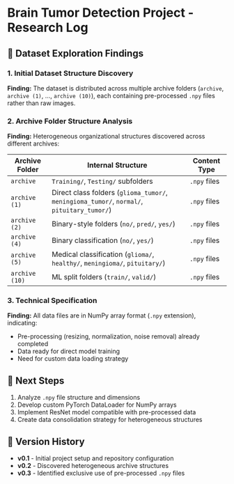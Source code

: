 # Brain Tumor Detection Project - Research Log

## 📁 Dataset Exploration Findings

### 1. Initial Dataset Structure Discovery
**Finding:** The dataset is distributed across multiple archive folders (`archive`, `archive (1)`, ..., `archive (10)`), each containing pre-processed `.npy` files rather than raw images.

### 2. Archive Folder Structure Analysis
**Finding:** Heterogeneous organizational structures discovered across different archives:

| Archive Folder | Internal Structure | Content Type |
|----------------|-------------------|-------------|
| `archive` | `Training/`, `Testing/` subfolders | `.npy` files |
| `archive (1)` | Direct class folders (`glioma_tumor/`, `meningioma_tumor/`, `normal/`, `pituitary_tumor/`) | `.npy` files |
| `archive (2)` | Binary-style folders (`no/`, `pred/`, `yes/`) | `.npy` files |
| `archive (4)` | Binary classification (`no/`, `yes/`) | `.npy` files |
| `archive (5)` | Medical classification (`glioma/`, `healthy/`, `meningioma/`, `pituitary/`) | `.npy` files |
| `archive (10)` | ML split folders (`train/`, `valid/`) | `.npy` files |

### 3. Technical Specification
**Finding:** All data files are in NumPy array format (`.npy` extension), indicating:
- Pre-processing (resizing, normalization, noise removal) already completed
- Data ready for direct model training
- Need for custom data loading strategy

## 🚀 Next Steps
1. Analyze `.npy` file structure and dimensions
2. Develop custom PyTorch DataLoader for NumPy arrays
3. Implement ResNet model compatible with pre-processed data
4. Create data consolidation strategy for heterogeneous structures

## 🔄 Version History
- **v0.1** - Initial project setup and repository configuration
- **v0.2** - Discovered heterogeneous archive structures
- **v0.3** - Identified exclusive use of pre-processed `.npy` files